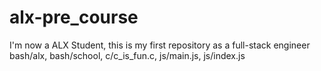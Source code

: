 # alx-pre_course
I'm now a ALX Student, this is my first repository as a full-stack engineer
bash/alx, bash/school, c/c_is_fun.c, js/main.js, js/index.js
